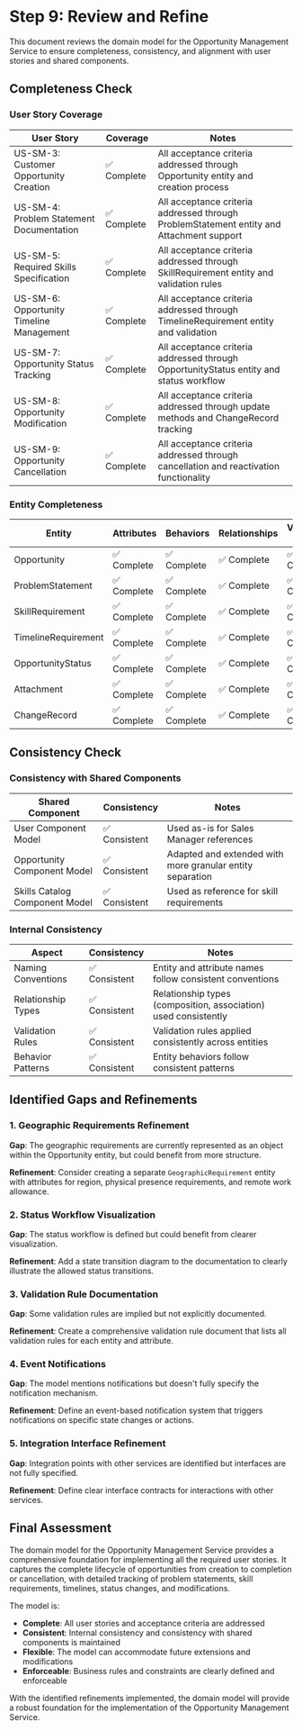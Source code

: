 # Step 9: Review and Refine

This document reviews the domain model for the Opportunity Management Service to ensure completeness, consistency, and alignment with user stories and shared components.

## Completeness Check

### User Story Coverage

| User Story | Coverage | Notes |
|------------|----------|-------|
| US-SM-3: Customer Opportunity Creation | ✅ Complete | All acceptance criteria addressed through Opportunity entity and creation process |
| US-SM-4: Problem Statement Documentation | ✅ Complete | All acceptance criteria addressed through ProblemStatement entity and Attachment support |
| US-SM-5: Required Skills Specification | ✅ Complete | All acceptance criteria addressed through SkillRequirement entity and validation rules |
| US-SM-6: Opportunity Timeline Management | ✅ Complete | All acceptance criteria addressed through TimelineRequirement entity and validation |
| US-SM-7: Opportunity Status Tracking | ✅ Complete | All acceptance criteria addressed through OpportunityStatus entity and status workflow |
| US-SM-8: Opportunity Modification | ✅ Complete | All acceptance criteria addressed through update methods and ChangeRecord tracking |
| US-SM-9: Opportunity Cancellation | ✅ Complete | All acceptance criteria addressed through cancellation and reactivation functionality |

### Entity Completeness

| Entity | Attributes | Behaviors | Relationships | Validation Rules |
|--------|------------|-----------|--------------|-----------------|
| Opportunity | ✅ Complete | ✅ Complete | ✅ Complete | ✅ Complete |
| ProblemStatement | ✅ Complete | ✅ Complete | ✅ Complete | ✅ Complete |
| SkillRequirement | ✅ Complete | ✅ Complete | ✅ Complete | ✅ Complete |
| TimelineRequirement | ✅ Complete | ✅ Complete | ✅ Complete | ✅ Complete |
| OpportunityStatus | ✅ Complete | ✅ Complete | ✅ Complete | ✅ Complete |
| Attachment | ✅ Complete | ✅ Complete | ✅ Complete | ✅ Complete |
| ChangeRecord | ✅ Complete | ✅ Complete | ✅ Complete | ✅ Complete |

## Consistency Check

### Consistency with Shared Components

| Shared Component | Consistency | Notes |
|------------------|-------------|-------|
| User Component Model | ✅ Consistent | Used as-is for Sales Manager references |
| Opportunity Component Model | ✅ Consistent | Adapted and extended with more granular entity separation |
| Skills Catalog Component Model | ✅ Consistent | Used as reference for skill requirements |

### Internal Consistency

| Aspect | Consistency | Notes |
|--------|-------------|-------|
| Naming Conventions | ✅ Consistent | Entity and attribute names follow consistent conventions |
| Relationship Types | ✅ Consistent | Relationship types (composition, association) used consistently |
| Validation Rules | ✅ Consistent | Validation rules applied consistently across entities |
| Behavior Patterns | ✅ Consistent | Entity behaviors follow consistent patterns |

## Identified Gaps and Refinements

### 1. Geographic Requirements Refinement

**Gap**: The geographic requirements are currently represented as an object within the Opportunity entity, but could benefit from more structure.

**Refinement**: Consider creating a separate `GeographicRequirement` entity with attributes for region, physical presence requirements, and remote work allowance.

### 2. Status Workflow Visualization

**Gap**: The status workflow is defined but could benefit from clearer visualization.

**Refinement**: Add a state transition diagram to the documentation to clearly illustrate the allowed status transitions.

### 3. Validation Rule Documentation

**Gap**: Some validation rules are implied but not explicitly documented.

**Refinement**: Create a comprehensive validation rule document that lists all validation rules for each entity and attribute.

### 4. Event Notifications

**Gap**: The model mentions notifications but doesn't fully specify the notification mechanism.

**Refinement**: Define an event-based notification system that triggers notifications on specific state changes or actions.

### 5. Integration Interface Refinement

**Gap**: Integration points with other services are identified but interfaces are not fully specified.

**Refinement**: Define clear interface contracts for interactions with other services.

## Final Assessment

The domain model for the Opportunity Management Service provides a comprehensive foundation for implementing all the required user stories. It captures the complete lifecycle of opportunities from creation to completion or cancellation, with detailed tracking of problem statements, skill requirements, timelines, status changes, and modifications.

The model is:
- **Complete**: All user stories and acceptance criteria are addressed
- **Consistent**: Internal consistency and consistency with shared components is maintained
- **Flexible**: The model can accommodate future extensions and modifications
- **Enforceable**: Business rules and constraints are clearly defined and enforceable

With the identified refinements implemented, the domain model will provide a robust foundation for the implementation of the Opportunity Management Service.
